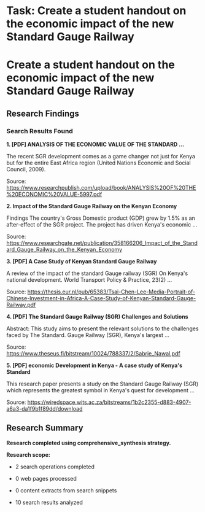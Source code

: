 # Task: Create a student handout on the economic impact of the new Standard Gauge Railway

# Create a student handout on the economic impact of the new Standard Gauge Railway

## Research Findings

### Search Results Found

**1. [PDF] ANALYSIS OF THE ECONOMIC VALUE OF THE STANDARD ...**

The recent SGR development comes as a game changer not just for Kenya but for the entire East Africa region (United Nations Economic and Social Council, 2009).

Source: https://www.researchpublish.com/upload/book/ANALYSIS%20OF%20THE%20ECONOMIC%20VALUE-5997.pdf



**2. Impact of the Standard Gauge Railway on the Kenyan Economy**

Findings The country's Gross Domestic product (GDP) grew by 1.5% as an after-effect of the SGR project. The project has driven Kenya's economic ...

Source: https://www.researchgate.net/publication/358166206_Impact_of_the_Standard_Gauge_Railway_on_the_Kenyan_Economy



**3. [PDF] A Case Study of Kenyan Standard Gauge Railway**

A review of the impact of the standard Gauge railway (SGR) On Kenya's national development. World Transport Policy & Practice, 23(2) ...

Source: https://thesis.eur.nl/pub/65383/Tsai-Chen-Lee-Media-Portrait-of-Chinese-Investment-in-Africa-A-Case-Study-of-Kenyan-Standard-Gauge-Railway.pdf



**4. [PDF] The Standard Gauge Railway (SGR) Challenges and Solutions**

Abstract: This study aims to present the relevant solutions to the challenges faced by The Standard. Gauge Railway (SGR), Kenya's largest ...

Source: https://www.theseus.fi/bitstream/10024/788337/2/Sabrie_Nawal.pdf



**5. [PDF] economic Development in Kenya - A case study of Kenya's Standard**

This research paper presents a study on the Standard Gauge Railway (SGR) which represents the greatest symbol in Kenya's quest for development ...

Source: https://wiredspace.wits.ac.za/bitstreams/1b2c2355-d883-4907-a6a3-da1f9b1f89dd/download



## Research Summary

**Research completed using comprehensive_synthesis strategy.**


**Research scope:**

- 2 search operations completed

- 0 web pages processed

- 0 content extracts from search snippets

- 10 search results analyzed
